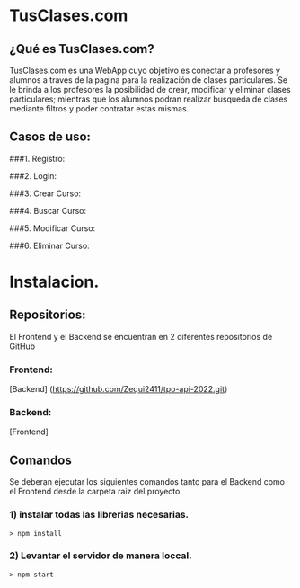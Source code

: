 # TusClases.com

## ¿Qué es TusClases.com?

TusClases.com es una WebApp cuyo objetivo es conectar a profesores y alumnos a traves de la pagina para la realización de clases particulares. Se le brinda a los profesores la posibilidad de crear, modificar y eliminar clases particulares; mientras que los alumnos podran realizar busqueda de clases mediante filtros y poder contratar estas mismas.

## Casos de uso:

###1. Registro:

###2. Login:

###3. Crear Curso:

###4. Buscar Curso:

###5. Modificar Curso:

###6. Eliminar Curso:

###

# Instalacion.

## Repositorios:

El Frontend y el Backend se encuentran en 2 diferentes repositorios de GitHub

### Frontend:

[Backend] (https://github.com/Zequi2411/tpo-api-2022.git)

### Backend:

[Frontend]

## Comandos

Se deberan ejecutar los siguientes comandos tanto para el Backend como el Frontend desde la carpeta raiz del proyecto

### 1) instalar todas las librerias necesarias.

```
> npm install
```

### 2) Levantar el servidor de manera loccal.

```
> npm start
```
